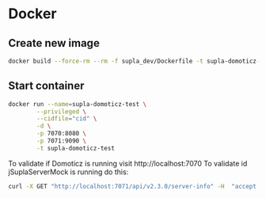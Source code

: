 # Docker
## Create new image
```sh
docker build --force-rm --rm -f supla_dev/Dockerfile -t supla-domoticz-test .
```
## Start container
```sh
docker run --name=supla-domoticz-test \
        --privileged \
        --cidfile="cid" \
        -d \
        -p 7070:8080 \
        -p 7071:9090 \
        -t supla-domoticz-test
```
To validate if Domoticz is running visit http://localhost:7070
To validate id jSuplaServerMock is running do this:
```sh
curl -X GET "http://localhost:7071/api/v2.3.0/server-info" -H  "accept: application/json"
```
